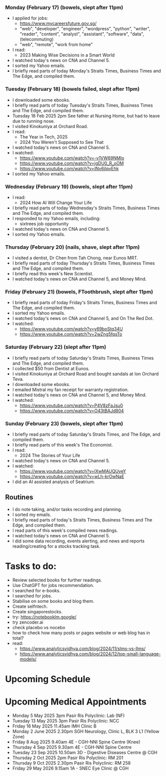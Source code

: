 ### Monday (February 17) (bowels, slept after 11pm)
- I applied for jobs:
    - https://www.mycareersfuture.gov.sg/
    - "web", "developer", "engineer", "wordpress", "python", "writer", "reader", "content", "analyst", "assistant", "software", "data", (telecommuting)
    - "web", "remote", "work from home"
- I read:
    - 2023 Making Wise Decisions in a Smart World
- I watched today's news on CNA and Channel 5.
- I sorted my Yahoo emails.
- I briefly read parts of today Monday's Straits Times, Business Times and The Edge, and compiled them.

### Tuesday (February 18) (bowels failed, slept after 11pm)
- I downloaded some ebooks.
- I briefly read parts of today Tuesday's Straits Times, Business Times and The Edge, and compiled them.
- Tuesday 18 Feb 2025 2pm See father at Nursing Home, but had to leave due to running nose.
- I visited Kinokuniya at Orchard Road.
- I read:
    - The Year in Tech, 2025
    - 2024 You Weren't Supposed to See That
- I watched today's news on CNA and Channel 5.
- I watched:
    - https://www.youtube.com/watch?v=-v1VW69NMIo
    - https://www.youtube.com/watch?v=igDU0_R_oOM
    - https://www.youtube.com/watch?v=INv6jlqyEhk
- I sorted my Yahoo emails.

### Wednesday (February 19) (bowels, slept after 11pm)
- I read:
    - 2024 How AI Will Change Your Life
- I briefly read parts of today Wednesday's Straits Times, Business Times and The Edge, and compiled them.
- I responded to my Yahoo emails, including:
    - sixtrees job opportunity
- I watched today's news on CNA and Channel 5.
- I sorted my Yahoo emails.

### Thursday (February 20) (nails, shave, slept after 11pm)
- I visited a dentist, Dr Chen from Tah Chong, near Eunos MRT.
- I briefly read parts of today Thursday's Straits Times, Business Times and The Edge, and compiled them.
- I briefly read this week's New Scientist.
- I watched today's news on CNA and Channel 5, and Money Mind.

### Friday (February 21) (bowels, FToothbrush, slept after 11pm)
- I briefly read parts of today Friday's Straits Times, Business Times and The Edge, and compiled them.
- I sorted my Yahoo emails.
- I watched today's news on CNA and Channel 5, and On The Red Dot.
- I watched:
    - https://www.youtube.com/watch?v=y69boStq34U
    - https://www.youtube.com/watch?v=2wZng5fqsTo

### Saturday (February 22) (slept after 11pm)
- I briefly read parts of today Saturday's Straits Times, Business Times and The Edge, and compiled them.
- I collected $50 from Dentist at Eunos.
- I visited Kinokuniya at Orchard Road and bought sandals at Ion Orchard Teva.
- I downloaded some ebooks.
- I emailed Mistral my fan receipt for warranty registration.
- I watched today's news on CNA and Channel 5, and Money Mind.
- I watched:
    - https://www.youtube.com/watch?v=P4V8zFaJsu0
    - https://www.youtube.com/watch?v=O43tBAJd804

### Sunday (February 23) (bowels, slept after 11pm)
- I briefly read parts of today Saturday's Straits Times, and The Edge, and compiled them.
- I briefly read parts of this week's The Economist.
- I read:
    - 2024 The Stories of Your Life
- I watched today's news on CNA and Channel 5.
- I watched:
    - https://www.youtube.com/watch?v=lXwMAUQUveY
    - https://www.youtube.com/watch?v=wLh-krOwNaE
- I did an AI assisted analysis of Seatrium.



## Routines
- I do note taking, and/or tasks recording and planning.
- I sorted my emails.
- I briefly read parts of today's Straits Times, Business Times and The Edge, and compiled them.
- I read parts of this week's compiled news readings.
- I watched today's news on CNA and Channel 5.
- I did some data recording, events alerting, and news and reports reading/creating for a stocks tracking task.

# Tasks to do:
- Review selected books for further readings.
- Use ChatGPT for jobs recommendation.
- I searched for e-books.
- I searched for jobs.
- Stabilise on some books and blog them.
- Create selfntech.
- Create singaporestocks.
- try: https://notebooklm.google/
- try zencoder.ai
- check placebo vs nocebo
- how to check how many posts or pages website or web blog has in total?
- read:
    - https://www.analyticsvidhya.com/blog/2024/11/slms-vs-llms/
    - https://www.analyticsvidhya.com/blog/2024/12/top-small-language-models/

# Upcoming Schedule

# Upcoming Medical Appointments
- Monday 5 May 2025 3pm Pasir Ris Polyclinic: Lab (NF)
- Tuesday 13 May 2025 3pm Pasir Ris Polyclinic: NCC
- Friday 16 May 2025 11.45am IMH Clinic B
- Monday 2 June 2025 2.30pm SGH Neurology, Clinic L, BLK 3 L1 (Yellow Zone)
- Friday 8 Aug 2025 9.40am 4E - CGH-NNI Spine Centre (Knee)
- Thursday 4 Sep 2025 9.30am 4E - CGH-NNI Spine Centre
- Tuesday 23 Sep 2025 10.50am 3D - Digestive Diseases Centre @ CGH
- Thursday 2 Oct 2025 2pm Pasir Ris Polyclinic: RM 201
- Thursday 9 Oct 2025 2.30pm Pasir Ris Polyclinic: RM 258
- Friday 29 May 2026 9.15am 1A - SNEC Eye Clinic @ CGH
